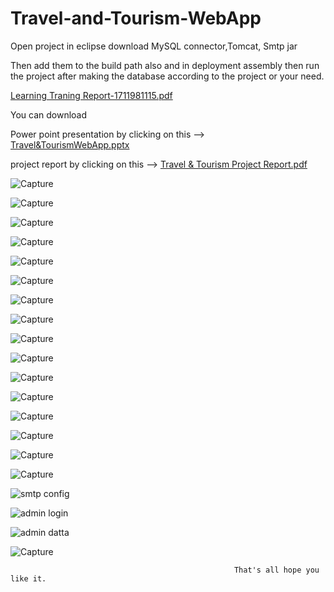 # Travel-and-Tourism-WebApp

Open project in eclipse download MySQL connector,Tomcat, Smtp jar 

Then add them to the build path also and in deployment assembly then run the project after making the database according to the project or your need.

[Learning Traning Report-1711981115.pdf](https://github.com/harshthakur548/Travel-and-Tourism-WebApp/files/6872121/Learning.Traning.Report-1711981115.pdf)

You can download

Power point presentation by clicking on this --> [Travel&TourismWebApp.pptx](https://github.com/harshthakur548/Travel-and-Tourism-WebApp/files/6872117/Travel.TourismWebApp.pptx)

project report by clicking on this --> [Travel & Tourism Project Report.pdf](https://github.com/harshthakur548/Travel-and-Tourism-WebApp/files/6872096/Travel.Tourism.Project.Report.pdf)


![Capture](https://user-images.githubusercontent.com/48183983/126862190-856082b2-d96c-4add-8639-a283bb398a3b.PNG)



![Capture](https://user-images.githubusercontent.com/48183983/126862274-bd256b5b-ab16-4d82-b790-b1d71438b50c.PNG)



![Capture](https://user-images.githubusercontent.com/48183983/126862322-90cb8845-0b5d-487a-af0a-f0c170115182.PNG)



![Capture](https://user-images.githubusercontent.com/48183983/126862398-9b855f7b-8bbf-43e9-b70a-c5adac1b0da0.PNG)



![Capture](https://user-images.githubusercontent.com/48183983/126862418-92e40e44-bc49-42f3-a37e-fa5fd4079dca.PNG)



![Capture](https://user-images.githubusercontent.com/48183983/126862437-86af5bc0-3bc7-4fb6-9c30-45d973b83084.PNG)



![Capture](https://user-images.githubusercontent.com/48183983/126862450-457a5d32-1083-47c7-9e3e-e9f6eb0d52ab.PNG)



![Capture](https://user-images.githubusercontent.com/48183983/126862469-b1973777-5281-468c-adb5-1719e3a0c4e1.PNG)



![Capture](https://user-images.githubusercontent.com/48183983/126862481-9b0bc5c2-f205-4a36-8426-9e40393acce7.PNG)



![Capture](https://user-images.githubusercontent.com/48183983/126862493-80311d54-424f-45cf-864b-42745973de72.PNG)



![Capture](https://user-images.githubusercontent.com/48183983/126862500-3d91359f-81de-4113-88d9-768a0d77906f.PNG)



![Capture](https://user-images.githubusercontent.com/48183983/126862517-ab498c91-0063-4e29-bdb1-f0ac1ce1e950.PNG)



![Capture](https://user-images.githubusercontent.com/48183983/126862539-a52c62f1-b3f9-48a4-93c9-9cf44bf0dc3a.PNG)



![Capture](https://user-images.githubusercontent.com/48183983/126862553-40eb52fc-1fbc-43df-aee3-c46b3e4c472c.PNG)



![Capture](https://user-images.githubusercontent.com/48183983/126862559-58ac25b7-3f0b-497a-8e72-8f6ac5e5f770.PNG)



![Capture](https://user-images.githubusercontent.com/48183983/126862571-0d173e27-119b-4a1e-b690-ee3a54cb9d71.PNG)



![smtp config](https://user-images.githubusercontent.com/48183983/126872501-97f18ea9-8699-4c8c-acdb-24bd5c279350.PNG)



![admin login](https://user-images.githubusercontent.com/48183983/126872429-3913f3e1-7590-4d40-8711-e76bb80e1370.PNG)



![admin datta ](https://user-images.githubusercontent.com/48183983/126872434-f2d6b10c-d815-461f-8731-465b976c8818.PNG)



![Capture](https://user-images.githubusercontent.com/48183983/126862588-9ee9c6a4-c0ea-4c7a-9588-629dd2a388ea.PNG)


                                                      That's all hope you like it.
